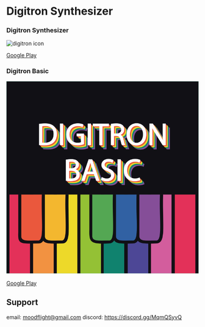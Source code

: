 # Digitron Synthesizer

### Digitron Synthesizer

![digitron icon](images/digitron_icon.svg)

[Google Play](https://play.google.com/store/apps/details?id=com.geka000.digitron)

### Digitron Basic

![digitron icon](images/digitron_basic_icon.svg)

[Google Play](https://play.google.com/store/apps/details?id=com.moodflight.digitron.basic)
<!--- [Appstore]() --->

## Support

email: <moodflight@gmail.com>
discord: <https://discord.gg/MqmQSyvQ>
